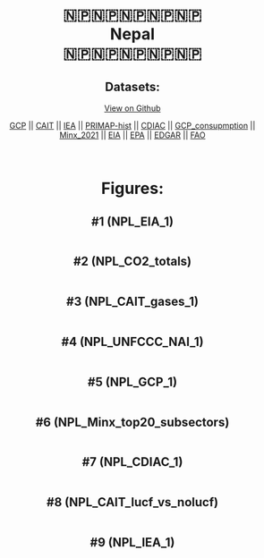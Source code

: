 
<center>
<h1 align="center">
🇳🇵🇳🇵🇳🇵🇳🇵🇳🇵
<br>
Nepal
<br>
🇳🇵🇳🇵🇳🇵🇳🇵🇳🇵
</h1>
<h2>Datasets:</h2>
<p><a href="https://github.com/dquintani/GreenhouseData/tree/master/country_data/NPL_Nepal/data">View on Github</a>
<br></p><p><a href="data/NPL_GCP.csv">GCP</a> || <a href="data/NPL_CAIT.csv">CAIT</a> || <a href="data/NPL_IEA.csv">IEA</a> || <a href="data/NPL_PRIMAP-hist.csv">PRIMAP-hist</a> || <a href="data/NPL_CDIAC.csv">CDIAC</a> || <a href="data/NPL_GCP_consupmption.csv">GCP_consupmption</a> || <a href="data/NPL_Minx_2021.csv">Minx_2021</a> || <a href="data/NPL_EIA.csv">EIA</a> || <a href="data/NPL_EPA.csv">EPA</a> || <a href="data/NPL_EDGAR.csv">EDGAR</a> || <a href="data/NPL_FAO.csv">FAO</a></p><p><br></p>
<h1>Figures:</h1><h2>#1 (NPL_EIA_1)</h2>
<p><img alt="" src="figures/NPL_EIA_1.png" /></p><h2>#2 (NPL_CO2_totals)</h2>
<p><img alt="" src="figures/NPL_CO2_totals.png" /></p><h2>#3 (NPL_CAIT_gases_1)</h2>
<p><img alt="" src="figures/NPL_CAIT_gases_1.png" /></p><h2>#4 (NPL_UNFCCC_NAI_1)</h2>
<p><img alt="" src="figures/NPL_UNFCCC_NAI_1.png" /></p><h2>#5 (NPL_GCP_1)</h2>
<p><img alt="" src="figures/NPL_GCP_1.png" /></p><h2>#6 (NPL_Minx_top20_subsectors)</h2>
<p><img alt="" src="figures/NPL_Minx_top20_subsectors.png" /></p><h2>#7 (NPL_CDIAC_1)</h2>
<p><img alt="" src="figures/NPL_CDIAC_1.png" /></p><h2>#8 (NPL_CAIT_lucf_vs_nolucf)</h2>
<p><img alt="" src="figures/NPL_CAIT_lucf_vs_nolucf.png" /></p><h2>#9 (NPL_IEA_1)</h2>
<p><img alt="" src="figures/NPL_IEA_1.png" /></p>